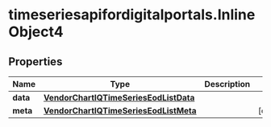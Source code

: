 # timeseriesapifordigitalportals.InlineObject4

## Properties

Name | Type | Description | Notes
------------ | ------------- | ------------- | -------------
**data** | [**VendorChartIQTimeSeriesEodListData**](VendorChartIQTimeSeriesEodListData.md) |  | 
**meta** | [**VendorChartIQTimeSeriesEodListMeta**](VendorChartIQTimeSeriesEodListMeta.md) |  | [optional] 


